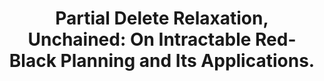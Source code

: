 ---
id: "conf_socs_GnadSJ0SG16"
title: "Partial Delete Relaxation, Unchained: On Intractable Red-Black Planning and Its Applications."
authors: ["Daniel Gnad", "Marcel Steinmetz", "Mathäus Jany", "Jörg Hoffmann", "Ivan Serina", "Alfonso Gerevini"]
year: "2016"
url: "https://doi.org/10.1609/socs.v7i1.18391"
doi: "10.1609/SOCS.V7I1.18391"
booktitle: "Ninth Annual Symposium on Combinatorial Search, SOCS 2016"
pages: "45-53"
type: "conference"
bibType: "inproceedings"
---